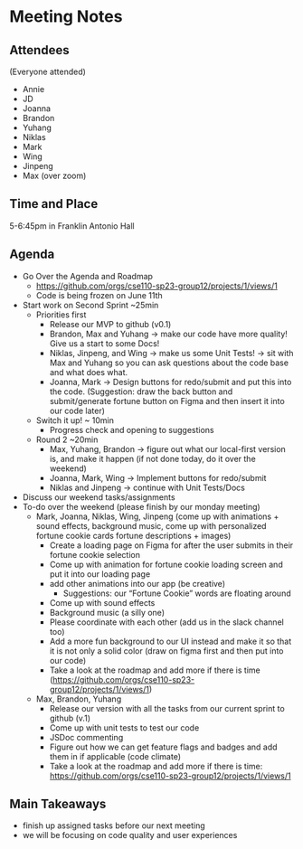 # Meeting Notes
## Attendees
(Everyone attended)
- Annie
- JD
- Joanna
- Brandon
- Yuhang
- Niklas
- Mark
- Wing
- Jinpeng
- Max (over zoom)

## Time and Place
5-6:45pm in Franklin Antonio Hall

## Agenda
- Go Over the Agenda and Roadmap
    - https://github.com/orgs/cse110-sp23-group12/projects/1/views/1 
    - Code is being frozen on June 11th
- Start work on Second Sprint ~25min
  - Priorities first
    - Release our MVP to github (v0.1)
    - Brandon, Max and Yuhang -> make our code have more quality! Give us a start to some Docs!
    - Niklas, Jinpeng, and Wing -> make us some Unit Tests! -> sit with Max and Yuhang so you can ask questions about the code base and what does what. 
    - Joanna, Mark -> Design buttons for redo/submit and put this into the code. (Suggestion: draw the back button and submit/generate fortune button on Figma and then insert it into our code later)
  - Switch it up! ~ 10min
    - Progress check and opening to suggestions
  - Round 2 ~20min
    - Max, Yuhang, Brandon -> figure out what our local-first version is, and make it happen (if not done today, do it over the weekend)
    - Joanna, Mark, Wing -> Implement buttons for redo/submit 
    - Niklas and Jinpeng -> continue with Unit Tests/Docs 
- Discuss our weekend tasks/assignments 
- To-do over the weekend (please finish by our monday meeting)
  - Mark, Joanna, Niklas, Wing, Jinpeng (come up with animations + sound effects, background music, come up with personalized fortune cookie cards fortune descriptions + images)
    - Create a loading page on Figma for after the user submits in their fortune cookie selection
    - Come up with animation for fortune cookie loading screen and put it into our loading page
    - add other animations into our app (be creative) 
        - Suggestions: our “Fortune Cookie” words are floating around
    - Come up with sound effects
    - Background music (a silly one)
    - Please coordinate with each other (add us in the slack channel too)
    - Add a more fun background to our UI instead and make it so that it is not only a solid color  (draw on figma first and then put into our code)
    - Take a look at the roadmap and add more if there is time (https://github.com/orgs/cse110-sp23-group12/projects/1/views/1) 
  - Max, Brandon, Yuhang
    - Release our version with all the tasks from our current sprint to github (v.1)
    - Come up with unit tests to test our code
    - JSDoc commenting 
    - Figure out how we can get feature flags and badges and add them in if applicable (code climate)
    - Take a look at the roadmap  and add more if there is time: https://github.com/orgs/cse110-sp23-group12/projects/1/views/1 





## Main Takeaways 
- finish up assigned tasks before our next meeting
- we will be focusing on code quality and user experiences


